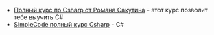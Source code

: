 - [Полный курс по Csharp от Романа Сакутина](../Sources/Materials/Полный%20курс%20по%20Csharp%20от%20Романа%20Сакутина.md) - этот курс позволит тебе выучить C#
- [SimpleCode полный курс Csharp](../Sources/Materials/SimpleCode%20полный%20курс%20Csharp.md) - C#